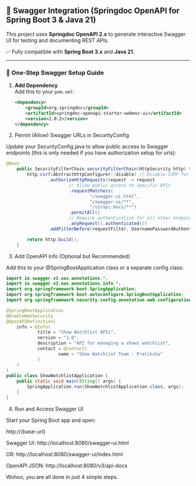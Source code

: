 ## 📘 Swagger Integration (Springdoc OpenAPI for Spring Boot 3 & Java 21)

This project uses **Springdoc OpenAPI 2.x** to generate interactive Swagger UI for testing and documenting REST APIs.

✅ Fully compatible with **Spring Boot 3.x** and **Java 21**.

---

### 🚀 One-Step Swagger Setup Guide

1. **Add Dependency**  
   Add this to your `pom.xml`:

   ```xml
   <dependency>
       <groupId>org.springdoc</groupId>
       <artifactId>springdoc-openapi-starter-webmvc-ui</artifactId>
       <version>2.0.2</version>
   </dependency>

2. Permit (Allow) Swagger URLs in SecurityConfig

Update your SecurityConfig.java to allow public access to Swagger endpoints (this is only needed if you have authorization setup for urls):

```java
@Bean
    public SecurityFilterChain securityFilterChain(HttpSecurity http) throws Exception {
        http.csrf(AbstractHttpConfigurer::disable) // Disable CSRF for simplicity
                .authorizeHttpRequests(request -> request
                        // Allow public access to specific APIs
                        .requestMatchers(
                                "/swagger-ui.html",
                                "/swagger-ui/**",
                                "/v3/api-docs/**")
                        .permitAll()
                        // Require authentication for all other endpoints
                        .anyRequest().authenticated())
                .addFilterBefore(requestFilter, UsernamePasswordAuthenticationFilter.class);

        return http.build();
    }
```

3. Add OpenAPI Info (Optional but Recommended)

Add this to your @SpringBootApplication class or a separate config class:
```java
import io.swagger.v3.oas.annotations.*;
import io.swagger.v3.oas.annotations.info.*;
import org.springframework.boot.SpringApplication;
import org.springframework.boot.autoconfigure.SpringBootApplication;
import org.springframework.security.config.annotation.web.configuration.*;

@SpringBootApplication
@EnableWebSecurity
@OpenAPIDefinition(
	info = @Info(
			title = "Show Watchlist APIs",
			version = "1.0",
			description = "API for managing a shows watchlist",
			contact = @Contact(
					name = "Show Watchlist Team : Pratiksha"
			)
	)
)
public class ShowWatchlistApplication {
	public static void main(String[] args) {
		SpringApplication.run(ShowWatchlistApplication.class, args);
	}
}
```

4. Run and Access Swagger UI

Start your Spring Boot app and open:

http://{base-url}

Swagger UI: http://localhost:8080/swagger-ui.html

OR: http://localhost:8080/swagger-ui/index.html

OpenAPI JSON: http://localhost:8080/v3/api-docs

Wohoo, you are all done in just 4 simple steps.
